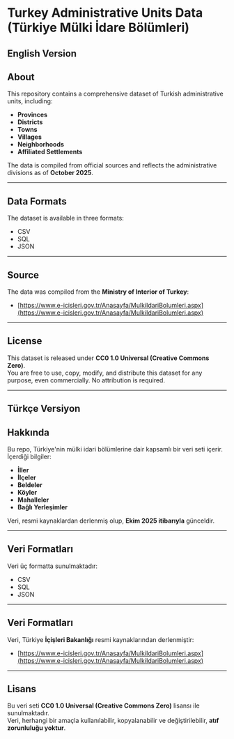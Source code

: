 # Turkey Administrative Units Data (Türkiye Mülki İdare Bölümleri)

## English Version

## About

This repository contains a comprehensive dataset of Turkish administrative units, including:

- **Provinces**  
- **Districts**  
- **Towns**  
- **Villages**  
- **Neighborhoods**  
- **Affiliated Settlements**

The data is compiled from official sources and reflects the administrative divisions as of **October 2025**.

---

## Data Formats

The dataset is available in three formats:

- CSV  
- SQL 
- JSON 

---

## Source 

The data was compiled from the **Ministry of Interior of Turkey**:

- [https://www.e-icisleri.gov.tr/Anasayfa/MulkiIdariBolumleri.aspx](https://www.e-icisleri.gov.tr/Anasayfa/MulkiIdariBolumleri.aspx)


---

## License

This dataset is released under **CC0 1.0 Universal (Creative Commons Zero)**.  
You are free to use, copy, modify, and distribute this dataset for any purpose, even commercially. No attribution is required.

---

## Türkçe Versiyon

## Hakkında

Bu repo, Türkiye'nin mülki idari bölümlerine dair kapsamlı bir veri seti içerir. İçerdiği bilgiler:

- **İller**  
- **İlçeler**  
- **Beldeler**  
- **Köyler**  
- **Mahalleler**  
- **Bağlı Yerleşimler**

Veri, resmi kaynaklardan derlenmiş olup, **Ekim 2025 itibarıyla** günceldir.

---
## Veri Formatları

Veri üç formatta sunulmaktadır:

- CSV 
- SQL 
- JSON

---

## Veri Formatları

Veri, Türkiye **İçişleri Bakanlığı** resmi kaynaklarından derlenmiştir:

- [https://www.e-icisleri.gov.tr/Anasayfa/MulkiIdariBolumleri.aspx](https://www.e-icisleri.gov.tr/Anasayfa/MulkiIdariBolumleri.aspx)

---

## Lisans

Bu veri seti **CC0 1.0 Universal (Creative Commons Zero)** lisansı ile sunulmaktadır.  
Veri, herhangi bir amaçla kullanılabilir, kopyalanabilir ve değiştirilebilir, **atıf zorunluluğu yoktur**.


